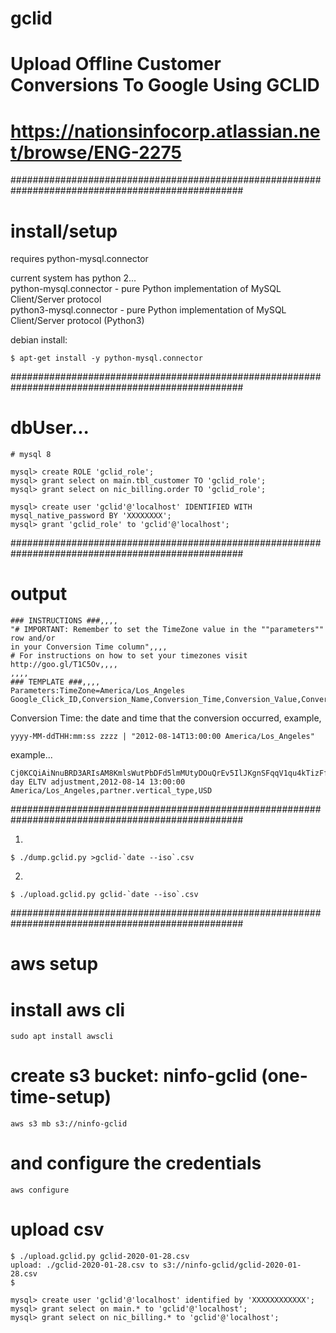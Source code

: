# gclid
# Upload Offline Customer Conversions To Google Using GCLID 
# https://nationsinfocorp.atlassian.net/browse/ENG-2275

##################################################################################################
# install/setup

requires python-mysql.connector    

current system has python 2...    
python-mysql.connector - pure Python implementation of MySQL Client/Server protocol        
python3-mysql.connector - pure Python implementation of MySQL Client/Server protocol (Python3)    

debian install:
```
$ apt-get install -y python-mysql.connector
```

##################################################################################################
# dbUser...
```
# mysql 8

mysql> create ROLE 'gclid_role';
mysql> grant select on main.tbl_customer TO 'gclid_role';
mysql> grant select on nic_billing.order TO 'gclid_role';

mysql> create user 'gclid'@'localhost' IDENTIFIED WITH mysql_native_password BY 'XXXXXXXX';
mysql> grant 'gclid_role' to 'gclid'@'localhost';

```

##################################################################################################
# output
```
### INSTRUCTIONS ###,,,,
"# IMPORTANT: Remember to set the TimeZone value in the ""parameters"" row and/or 
in your Conversion Time column",,,,
# For instructions on how to set your timezones visit http://goo.gl/T1C5Ov,,,,
,,,,
### TEMPLATE ###,,,,
Parameters:TimeZone=America/Los_Angeles
Google_Click_ID,Conversion_Name,Conversion_Time,Conversion_Value,Conversion_Currency
```

Conversion Time: the date and time that the conversion occurred, example,
```
yyyy-MM-ddTHH:mm:ss zzzz | "2012-08-14T13:00:00 America/Los_Angeles"

```

example...
```
Cj0KCQiAiNnuBRD3ARIsAM8KmlsWutPbDFd5lmMUtyDOuQrEv5IlJKgnSFqqV1qu4kTizFf54XtBynEaArErEALw_wcB,15-day ELTV adjustment,2012-08-14 13:00:00 America/Los_Angeles,partner.vertical_type,USD
```

##################################################################################################

1.
```
$ ./dump.gclid.py >gclid-`date --iso`.csv
```

2.
```
$ ./upload.gclid.py gclid-`date --iso`.csv
```

##################################################################################################
# aws setup

# install aws cli
```
sudo apt install awscli
```

# create s3 bucket: ninfo-gclid (one-time-setup)
```
aws s3 mb s3://ninfo-gclid
```

# and configure the credentials
```
aws configure
```

# upload csv
```
$ ./upload.gclid.py gclid-2020-01-28.csv 
upload: ./gclid-2020-01-28.csv to s3://ninfo-gclid/gclid-2020-01-28.csv
$
```


```
mysql> create user 'gclid'@'localhost' identified by 'XXXXXXXXXXXX';
mysql> grant select on main.* to 'gclid'@'localhost';
mysql> grant select on nic_billing.* to 'gclid'@'localhost';
```




